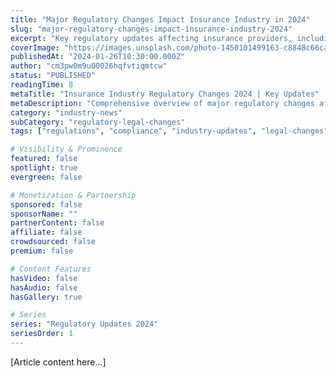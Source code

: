 ```yaml
---
title: "Major Regulatory Changes Impact Insurance Industry in 2024"
slug: "major-regulatory-changes-impact-insurance-industry-2024"
excerpt: "Key regulatory updates affecting insurance providers, including new compliance requirements and reporting standards for 2024"
coverImage: "https://images.unsplash.com/photo-1450101499163-c8848c66ca85"
publishedAt: "2024-01-26T10:30:00.000Z"
author: "cm3pw0m9u00026hqfvtiqmtcw"
status: "PUBLISHED"
readingTime: 8
metaTitle: "Insurance Industry Regulatory Changes 2024 | Key Updates"
metaDescription: "Comprehensive overview of major regulatory changes affecting the insurance industry in 2024, including compliance requirements and reporting standards."
category: "industry-news"
subCategory: "regulatory-legal-changes"
tags: ["regulations", "compliance", "industry-updates", "legal-changes"]

# Visibility & Prominence
featured: false
spotlight: true
evergreen: false

# Monetization & Partnership
sponsored: false
sponsorName: ""
partnerContent: false
affiliate: false
crowdsourced: false
premium: false

# Content Features
hasVideo: false
hasAudio: false
hasGallery: true

# Series
series: "Regulatory Updates 2024"
seriesOrder: 1
---
```


[Article content here...]
